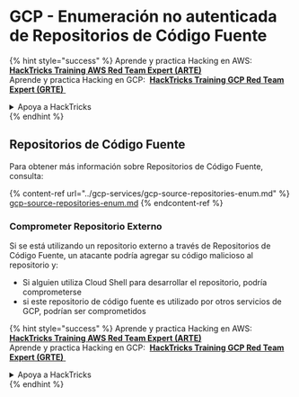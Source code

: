 # GCP - Enumeración no autenticada de Repositorios de Código Fuente

{% hint style="success" %}
Aprende y practica Hacking en AWS: <img src="/.gitbook/assets/image.png" alt="" data-size="line"> [**HackTricks Training AWS Red Team Expert (ARTE)**](https://training.hacktricks.xyz/courses/arte) <img src="/.gitbook/assets/image.png" alt="" data-size="line"> \
Aprende y practica Hacking en GCP: <img src="/.gitbook/assets/image (2).png" alt="" data-size="line"> [**HackTricks Training GCP Red Team Expert (GRTE)** <img src="/.gitbook/assets/image (2).png" alt="" data-size="line">](https://training.hacktricks.xyz/courses/grte)

<details>

<summary>Apoya a HackTricks</summary>

- Consulta los [**planes de suscripción**](https://github.com/sponsors/carlospolop)!
- **Únete al** 💬 [**grupo de Discord**](https://discord.gg/hRep4RUj7f) o al [**grupo de telegram**](https://t.me/peass) o **síguenos** en **Twitter** 🐦 [**@hacktricks\_live**](https://twitter.com/hacktricks\_live)**.**
- **Comparte trucos de hacking enviando PRs a los repositorios de** [**HackTricks**](https://github.com/carlospolop/hacktricks) y [**HackTricks Cloud**](https://github.com/carlospolop/hacktricks-cloud) en GitHub.

</details>
{% endhint %}

## Repositorios de Código Fuente

Para obtener más información sobre Repositorios de Código Fuente, consulta:

{% content-ref url="../gcp-services/gcp-source-repositories-enum.md" %}
[gcp-source-repositories-enum.md](../gcp-services/gcp-source-repositories-enum.md)
{% endcontent-ref %}

### Comprometer Repositorio Externo

Si se está utilizando un repositorio externo a través de Repositorios de Código Fuente, un atacante podría agregar su código malicioso al repositorio y:

- Si alguien utiliza Cloud Shell para desarrollar el repositorio, podría comprometerse
- si este repositorio de código fuente es utilizado por otros servicios de GCP, podrían ser comprometidos

{% hint style="success" %}
Aprende y practica Hacking en AWS: <img src="/.gitbook/assets/image.png" alt="" data-size="line"> [**HackTricks Training AWS Red Team Expert (ARTE)**](https://training.hacktricks.xyz/courses/arte) <img src="/.gitbook/assets/image.png" alt="" data-size="line"> \
Aprende y practica Hacking en GCP: <img src="/.gitbook/assets/image (2).png" alt="" data-size="line"> [**HackTricks Training GCP Red Team Expert (GRTE)** <img src="/.gitbook/assets/image (2).png" alt="" data-size="line">](https://training.hacktricks.xyz/courses/grte)

<details>

<summary>Apoya a HackTricks</summary>

- Consulta los [**planes de suscripción**](https://github.com/sponsors/carlospolop)!
- **Únete al** 💬 [**grupo de Discord**](https://discord.gg/hRep4RUj7f) o al [**grupo de telegram**](https://t.me/peass) o **síguenos** en **Twitter** 🐦 [**@hacktricks\_live**](https://twitter.com/hacktricks\_live)**.**
- **Comparte trucos de hacking enviando PRs a los repositorios de** [**HackTricks**](https://github.com/carlospolop/hacktricks) y [**HackTricks Cloud**](https://github.com/carlospolop/hacktricks-cloud) en GitHub.

</details>
{% endhint %}
